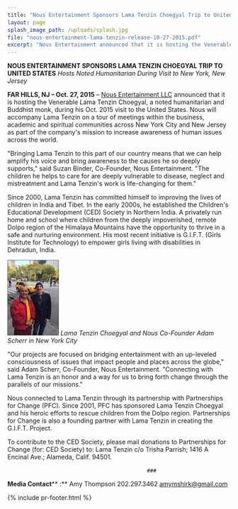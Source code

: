 ```yaml
---
title: "Nous Entertainment Sponsors Lama Tenzin Choegyal Trip to United States"
layout: page
splash_image_path: /uploads/splash.jpg
file: "nous-entertainment-lama-tenzin-release-10-27-2015.pdf"
excerpt: "Nous Entertainment announced that it is hosting the Venerable Lama Tenzin Choegyal, a noted humanitarian and Buddhist monk, during his Oct. 2015 visit to the United States."
---
```

**NOUS ENTERTAINMENT SPONSORS LAMA TENZIN CHOEGYAL TRIP TO UNITED STATES** _Hosts Noted Humanitarian During Visit to New York, New Jersey_

**FAR HILLS, NJ – Oct. 27, 2015** – [Nous Entertainment LLC](http://www.whatsnous.com) announced that it is hosting the Venerable Lama Tenzin Choegyal, a noted humanitarian and Buddhist monk, during his Oct. 2015 visit to the United States. Nous will accompany Lama Tenzin on a tour of meetings within the business, academic and spiritual communities across New York City and New Jersey as part of the company's mission to increase awareness of human issues across the world.

"Bringing Lama Tenzin to this part of our country means that we can help amplify his voice and bring awareness to the causes he so deeply supports," said Suzan Binder, Co-Founder, Nous Entertainment. "The children he helps to care for are deeply vulnerable to disease, neglect and mistreatment and Lama Tenzin's work is life-changing for them."

Since 2000, Lama Tenzin has committed himself to improving the lives of children in India and Tibet. In the early 2000s, he established the Children's Educational Development (CED) Society in Northern India. A privately run home and school where children from the deeply impoverished, remote Dolpo region of the Himalaya Mountains have the opportunity to thrive in a safe and nurturing environment. His most recent initiative is G.I.F.T. (Girls Institute for Technology) to empower girls living with disabilities in Dehradun, India.

![](/assets/img/lama.jpg)
_Lama Tenzin Choegyal and Nous Co-Founder Adam Scherr in New York City_

"Our projects are focused on bridging entertainment with an up-leveled consciousness of issues that impact people and places across the globe," said Adam Scherr, Co-Founder, Nous Entertainment. "Connecting with Lama Tenzin is an honor and a way for us to bring forth change through the parallels of our missions."

Nous connected to Lama Tenzin through its partnership with Partnerships for Change (PFC). Since 2001, PFC has sponsored Lama Tenzin Choegyal and his heroic efforts to rescue children from the Dolpo region. Partnerships for Change is also a founding partner with Lama Tenzin in creating the G.I.F.T. Project.

To contribute to the CED Society, please mail donations to Partnerships for Change (for: CED Society) to: Lama Tenzin c/o Trisha Parrish; 1416 A Encinal Ave.; Alameda, Calif. 94501.

                                                ###

**Media Contact**** :**
Amy Thompson
202.297.3462
amymshirk@gmail.com

{% include pr-footer.html %}
